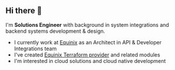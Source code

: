 ## Hi there 👋

I'm **Solutions Engineer** with background in system integrations and backend systems development & design.
* I currently work at [Equinix](https://github.com/equinix/terraform-provider-equinix) as an Architect in API & Developer Integrations team 
* I've created [Equinix Terraform provider](https://github.com/equinix/terraform-provider-equinix) and related modules
* I'm interested in cloud solutions and cloud native development